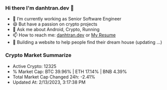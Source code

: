 ### Hi there I'm danhtran.dev 👋

- 🔭 I’m currently working as Senior Software Engineer
- 😄 But have a passion on crypto projects
- 💬 Ask me about Android, Crypto, Running 
- 📫 How to reach me: <a href="https://danhtran.dev" target="_blank">danhtran.dev</a> or <a href="Dan-Resume.pdf" target="_blank">My Resume</a>
- 🌱 Building a website to help people find their dream house (updating ...)

### Crypto Market Summarize
- Active Crypto: 12325
- % Market Cap: BTC 39.96% | ETH 17.14% | BNB 4.39%
- Total Market Cap Changed 24h: -2.41%
- Updated At: 2/13/2023, 3:17:38 PM
